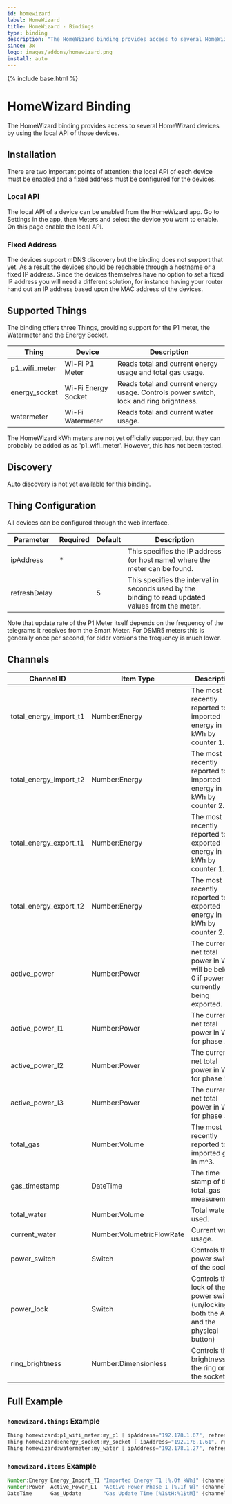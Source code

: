 ```yaml
---
id: homewizard
label: HomeWizard
title: HomeWizard - Bindings
type: binding
description: "The HomeWizard binding provides access to several HomeWizard devices by using the local API of those devices."
since: 3x
logo: images/addons/homewizard.png
install: auto
---
```


<!-- Attention authors: Do not edit directly. Please add your changes to the appropriate source repository -->

{% include base.html %}

# HomeWizard Binding

<AddonLogo />

The HomeWizard binding provides access to several HomeWizard devices by using the local API of those devices.

## Installation

There are two important points of attention: the local API of each device must be enabled and a fixed address must be configured for the devices.

### Local API

The local API of a device can be enabled from the HomeWizard app.
Go to Settings in the app, then Meters and select the device you want to enable.
On this page enable the local API.

### Fixed Address

The devices support mDNS discovery but the binding does not support that yet.
As a result the devices should be reachable through a hostname or a fixed IP address.
Since the devices themselves have no option to set a fixed IP address you will need a different solution, for instance having your router hand out an IP address based upon the MAC address of the devices.

## Supported Things

The binding offers three Things, providing support for the P1 meter, the Watermeter and the Energy Socket.

| Thing         | Device              | Description                                                                                       |
|---------------|---------------------|---------------------------------------------------------------------------------------------------|
| p1_wifi_meter | Wi-Fi P1 Meter      | Reads total and current energy usage and total gas usage.                                         |
| energy_socket | Wi-Fi Energy Socket | Reads total and current energy usage. Controls power switch, lock and ring brightness.            |
| watermeter    | Wi-Fi Watermeter    | Reads total and current water usage.                                                              |

The HomeWizard kWh meters are not yet officially supported, but they can probably be added as as 'p1_wifi_meter'. However, this has not been tested.

## Discovery

Auto discovery is not yet available for this binding.

## Thing Configuration

All devices can be configured through the web interface.

| Parameter    | Required | Default | Description                                                                                       |
|--------------|----------|---------|---------------------------------------------------------------------------------------------------|
| ipAddress    | *        |         | This specifies the IP address (or host name) where the meter can be found.                        |
| refreshDelay |          | 5       | This specifies the interval in seconds used by the binding to read updated values from the meter. |

Note that update rate of the P1 Meter itself depends on the frequency of the telegrams it receives from the Smart Meter.
For DSMR5 meters this is generally once per second, for older versions the frequency is much lower.

## Channels

| Channel ID             | Item Type                 | Description                                                                                |Available|
|------------------------|---------------------------|--------------------------------------------------------------------------------------------|---------|
| total_energy_import_t1 | Number:Energy             | The most recently reported total imported energy in kWh by counter 1.                      | P,E     |
| total_energy_import_t2 | Number:Energy             | The most recently reported total imported energy in kWh by counter 2.                      | P       |
| total_energy_export_t1 | Number:Energy             | The most recently reported total exported energy in kWh by counter 1.                      | P,E     |
| total_energy_export_t2 | Number:Energy             | The most recently reported total exported energy in kWh by counter 2.                      | P       |
| active_power           | Number:Power              | The current net total power in W. It will be below 0 if power is currently being exported. | P,E     |
| active_power_l1        | Number:Power              | The current net total power in W for phase 1.                                              | P       |
| active_power_l2        | Number:Power              | The current net total power in W for phase 2.                                              | P       |
| active_power_l3        | Number:Power              | The current net total power in W for phase 3.                                              | P       |
| total_gas              | Number:Volume             | The most recently reported total imported gas in m^3.                                      | P       |
| gas_timestamp          | DateTime                  | The time stamp of the total_gas measurement.                                               | P       |
| total_water            | Number:Volume             | Total water used.                                                                          | W       |
| current_water          | Number:VolumetricFlowRate | Current water usage.                                                                       | W       |
| power_switch           | Switch                    | Controls the power switch of the socket.                                                   | E       |
| power_lock             | Switch                    | Controls the lock of the power switch (un/locking both the API and the physical button)    | E       |
| ring_brightness        | Number:Dimensionless      | Controls the brightness of the ring on the socket                                          | E       |

## Full Example

### `homewizard.things` Example

```java
Thing homewizard:p1_wifi_meter:my_p1 [ ipAddress="192.178.1.67", refreshDelay=5 ]
Thing homewizard:energy_socket:my_socket [ ipAddress="192.178.1.61", refreshDelay=5 ]
Thing homewizard:watermeter:my_water [ ipAddress="192.178.1.27", refreshDelay=15 ]
```

### `homewizard.items` Example

```java
Number:Energy Energy_Import_T1 "Imported Energy T1 [%.0f kWh]" {channel="homewizard:p1_wifi_meter:my_meter:total_energy_import_t1" }
Number:Power  Active_Power_L1  "Active Power Phase 1 [%.1f W]" {channel="homewizard:p1_wifi_meter:my_meter:active_power_l1" }
DateTime      Gas_Update       "Gas Update Time [%1$tH:%1$tM]" {channel="homewizard:p1_wifi_meter:my_meter:gas_timestamp" }
```

